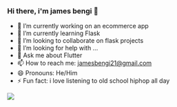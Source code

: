 ### Hi there, i'm james bengi 👋
- 🔭 I’m currently working on an ecommerce app
- 🌱 I’m currently learning Flask
- 👯 I’m looking to collaborate on flask projects
- 🤔 I’m looking for help with ...
- 💬 Ask me about Flutter
- 📫 How to reach me: jamesbengi21@gmail.com
- 😄 Pronouns: He/Him
- ⚡ Fun fact: i love listening to old school hiphop all day
<img src="https://github-readme-stats.vercel.app/api?username=jamesbengi&&show_icons=true&title_color=ffffff&icon_color=bb2acf&text_color=daf7dc&bg_color=151515">
